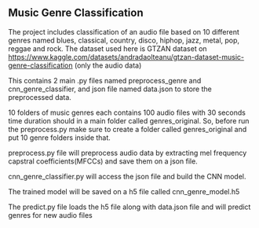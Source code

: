 
## Music Genre Classification
The project includes classification of an audio file based on 10 different genres named blues, classical, country, disco, hiphop, jazz, metal, pop, reggae and rock. The dataset used here is GTZAN dataset on https://www.kaggle.com/datasets/andradaolteanu/gtzan-dataset-music-genre-classification (only the audio data)

This contains 2 main .py files named preprocess_genre and cnn_genre_classifier, and json file named data.json to store the preprocessed data.

10 folders of music genres each contains 100 audio files with 30 seconds time duration should in a main folder called genres_original. So, before run the preprocess.py make sure to create a folder called genres_original and put 10 genre folders inside that.

preprocess.py file will preprocess audio data by extracting mel frequency capstral coefficients(MFCCs) and save them on a json file.

cnn_genre_classifier.py will access the json file and build the CNN model.

The trained model will be saved on a h5 file called cnn_genre_model.h5

The predict.py file loads the h5 file along with data.json file and will predict genres for new audio files
